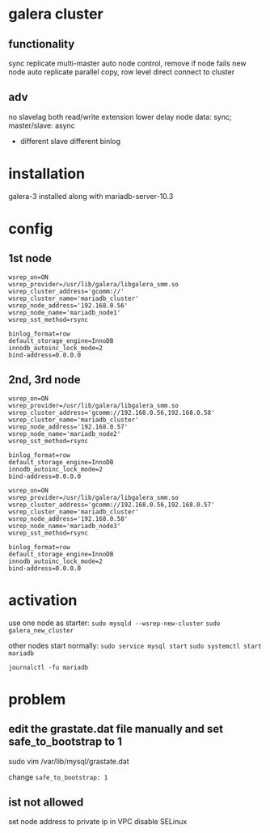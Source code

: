 # galera cluster
## functionality
sync replicate
multi-master
auto node control, remove if node fails
new node auto replicate
parallel copy, row level
direct connect to cluster

## adv
no slavelag
both read/write extension
lower delay
node data: sync; master/slave: async
  - different slave different binlog


# installation
galera-3 installed along with mariadb-server-10.3

# config
## 1st node
```
wsrep_on=ON
wsrep_provider=/usr/lib/galera/libgalera_smm.so
wsrep_cluster_address='gcomm://'    
wsrep_cluster_name='mariadb_cluster'
wsrep_node_address='192.168.0.56'   
wsrep_node_name='mariadb_node1'    
wsrep_sst_method=rsync
 
binlog_format=row
default_storage_engine=InnoDB
innodb_autoinc_lock_mode=2
bind-address=0.0.0.0
```

## 2nd, 3rd node

```
wsrep_on=ON
wsrep_provider=/usr/lib/galera/libgalera_smm.so
wsrep_cluster_address='gcomm://192.168.0.56,192.168.0.58'
wsrep_cluster_name='mariadb_cluster'
wsrep_node_address='192.168.0.57'
wsrep_node_name='mariadb_node2'
wsrep_sst_method=rsync
 
binlog_format=row
default_storage_engine=InnoDB
innodb_autoinc_lock_mode=2
bind-address=0.0.0.0
```
```
wsrep_on=ON
wsrep_provider=/usr/lib/galera/libgalera_smm.so
wsrep_cluster_address='gcomm://192.168.0.56,192.168.0.57'
wsrep_cluster_name='mariadb_cluster'
wsrep_node_address='192.168.0.58'
wsrep_node_name='mariadb_node3'
wsrep_sst_method=rsync
 
binlog_format=row
default_storage_engine=InnoDB
innodb_autoinc_lock_mode=2
bind-address=0.0.0.0
```

# activation
use one node as starter:
`sudo mysqld --wsrep-new-cluster`
`sudo galera_new_cluster`

other nodes start normally:
`sudo service mysql start`
`sudo systemctl start mariadb`

`journalctl -fu mariadb`

# problem
## edit the grastate.dat file manually and set safe_to_bootstrap to 1 
sudo vim /var/lib/mysql/grastate.dat

change `safe_to_bootstrap: 1`

## ist not allowed
set node address to private ip in VPC
disable SELinux




















